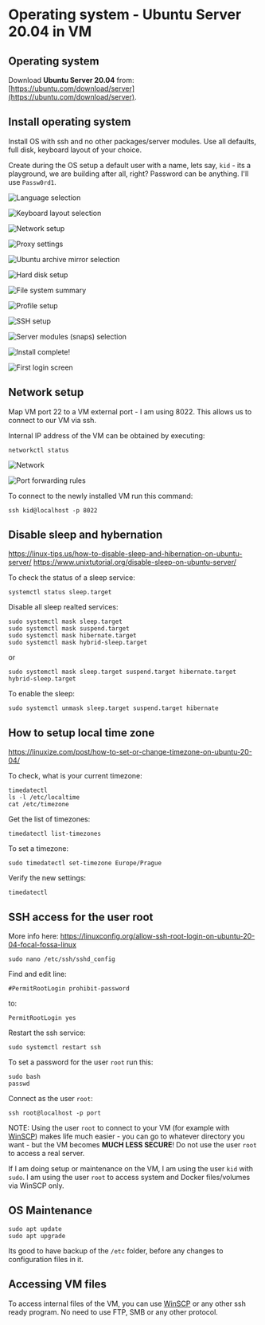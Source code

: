 # Operating system - Ubuntu Server 20.04 in VM

## Operating system

Download **Ubuntu Server 20.04** from: [https://ubuntu.com/download/server](https://ubuntu.com/download/server).

## Install operating system

Install OS with ssh and no other packages/server modules. Use all defaults, full disk, keyboard layout of your choice.

Create during the OS setup a default user with a name, lets say, `kid` - its a playground, we are building after all, right? Password can be anything. I'll use `Passw0rd1`.

![Language selection](/img/os-install-01.png)

![Keyboard layout selection](/img/os-install-02.png)

![Network setup](/img/os-install-03.png)

![Proxy settings](/img/os-install-04.png)

![Ubuntu archive mirror selection](/img/os-install-05.png)

![Hard disk setup](/img/os-install-06.png)

![File system summary](/img/os-install-07.png)

![Profile setup](/img/os-install-08.png)

![SSH setup](/img/os-install-09.png)

![Server modules (snaps) selection](/img/os-install-10.png)

![Install complete!](/img/os-install-11.png)

![First login screen](/img/os-install-12.png)

## Network setup

 Map VM port 22 to a VM external port - I am using 8022. This allows us to connect to our VM via ssh.

Internal IP address of the VM can be obtained by executing:

``` 
networkctl status
```

![Network](/img/os-configure-vm-04.png)

![Port forwarding rules](/img/os-configure-vm-05.png)

To connect to the newly installed VM run this command:

```
ssh kid@localhost -p 8022
```

## Disable sleep and hybernation

https://linux-tips.us/how-to-disable-sleep-and-hibernation-on-ubuntu-server/
https://www.unixtutorial.org/disable-sleep-on-ubuntu-server/

To check the status of a sleep service:

```
systemctl status sleep.target
```

Disable all sleep realted services:

```
sudo systemctl mask sleep.target
sudo systemctl mask suspend.target
sudo systemctl mask hibernate.target
sudo systemctl mask hybrid-sleep.target
```

or

```
sudo systemctl mask sleep.target suspend.target hibernate.target hybrid-sleep.target
```

To enable the sleep:

```
sudo systemctl unmask sleep.target suspend.target hibernate
```


## How to setup local time zone

https://linuxize.com/post/how-to-set-or-change-timezone-on-ubuntu-20-04/

To check, what is your current timezone:

```
timedatectl
ls -l /etc/localtime
cat /etc/timezone
```

Get the list of timezones:

```
timedatectl list-timezones
```

To set a timezone:

```
sudo timedatectl set-timezone Europe/Prague
```

Verify the new settings:

```
timedatectl
```

## SSH access for the user root

More info here: https://linuxconfig.org/allow-ssh-root-login-on-ubuntu-20-04-focal-fossa-linux

```
sudo nano /etc/ssh/sshd_config
```

Find and edit line:

```
#PermitRootLogin prohibit-password
```

to:

```
PermitRootLogin yes
```

Restart the ssh service:

```
sudo systemctl restart ssh
```

To set a password for the user `root` run this:

```
sudo bash
passwd
```

Connect as the user `root`:

```
ssh root@localhost -p port
```

NOTE: Using the user `root` to connect to your VM (for example with [WinSCP](https://winscp.net/)) makes life much easier - you can go to whatever directory you want - but the VM becomes **MUCH LESS SECURE**! Do not use the user `root` to access a real server.

If I am doing setup or maintenance on the VM, I am using the user `kid` with `sudo`. I am using the user `root` to access system and Docker files/volumes via WinSCP only.

## OS Maintenance

```
sudo apt update
sudo apt upgrade
```

Its good to have backup of the `/etc` folder, before any changes to configuration files in it.

## Accessing VM files

To access internal files of the VM, you can use [WinSCP](https://winscp.net/) or any other ssh ready program. No need to use FTP, SMB or any other protocol.
